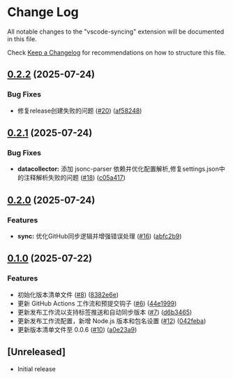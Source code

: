 # Change Log

All notable changes to the "vscode-syncing" extension will be documented in this file.

Check [Keep a Changelog](http://keepachangelog.com/) for recommendations on how to structure this file.

## [0.2.2](https://github.com/sunerpy/vscode-syncing/compare/v0.2.1...v0.2.2) (2025-07-24)


### Bug Fixes

* 修复release创建失败的问题 ([#20](https://github.com/sunerpy/vscode-syncing/issues/20)) ([af58248](https://github.com/sunerpy/vscode-syncing/commit/af58248c833c981606342d9f7723e5938d1a5512))

## [0.2.1](https://github.com/sunerpy/vscode-syncing/compare/v0.2.0...v0.2.1) (2025-07-24)


### Bug Fixes

* **datacollector:** 添加 jsonc-parser 依赖并优化配置解析,修复settings.json中的注释解析失败的问题 ([#18](https://github.com/sunerpy/vscode-syncing/issues/18)) ([c05a417](https://github.com/sunerpy/vscode-syncing/commit/c05a417609b6a76157f77a96792a0679d20b1357))

## [0.2.0](https://github.com/sunerpy/vscode-syncing/compare/v0.1.0...v0.2.0) (2025-07-24)


### Features

* **sync:** 优化GitHub同步逻辑并增强错误处理 ([#16](https://github.com/sunerpy/vscode-syncing/issues/16)) ([abfc2b9](https://github.com/sunerpy/vscode-syncing/commit/abfc2b993cb856e2618f330d104fe8086db790ae))

## [0.1.0](https://github.com/sunerpy/vscode-syncing/compare/v0.0.5...v0.1.0) (2025-07-22)


### Features

* 初始化版本清单文件 ([#8](https://github.com/sunerpy/vscode-syncing/issues/8)) ([8382e6e](https://github.com/sunerpy/vscode-syncing/commit/8382e6e1622d106f47d850571190f853e8c15731))
* 更新 GitHub Actions 工作流和预提交钩子 ([#6](https://github.com/sunerpy/vscode-syncing/issues/6)) ([44e1999](https://github.com/sunerpy/vscode-syncing/commit/44e1999d63c4d8741e27f6c6233b328043b1eda1))
* 更新发布工作流以支持标签推送和自动同步版本 ([#7](https://github.com/sunerpy/vscode-syncing/issues/7)) ([d6b3465](https://github.com/sunerpy/vscode-syncing/commit/d6b346567b6b860b1e221803d5995c96cc606618))
* 更新发布工作流配置，新增 Node.js 版本和包名设置 ([#12](https://github.com/sunerpy/vscode-syncing/issues/12)) ([042feba](https://github.com/sunerpy/vscode-syncing/commit/042febac412da7315cf7f469ec0f430ec6052b06))
* 更新版本清单文件至 0.0.6 ([#10](https://github.com/sunerpy/vscode-syncing/issues/10)) ([a0e23a9](https://github.com/sunerpy/vscode-syncing/commit/a0e23a908c492774dff258da0b931c1e9df2ba4c))

## [Unreleased]

- Initial release
